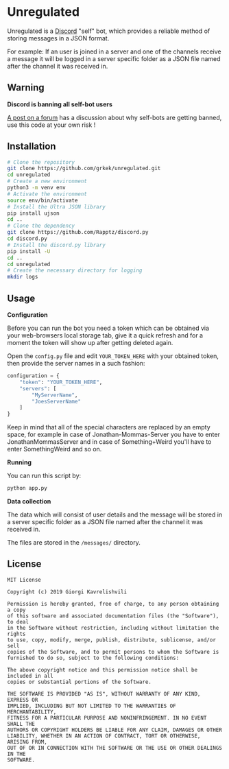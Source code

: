 # Unregulated

Unregulated is a [Discord](https://discordapp.com/) "self" bot, which provides a reliable method of storing messages in a JSON format.

For example: If an user is joined in a server and one of the channels receive a message it will be logged in a server specific folder as a JSON file named after the channel it was received in.

## Warning

**Discord is banning all self-bot users**

[A post on a forum](https://support.discordapp.com/hc/en-us/community/posts/360029279832-Bring-back-our-selfbots-) has a discussion about why self-bots are getting banned, use this code at your own risk !

## Installation

```bash
# Clone the repository
git clone https://github.com/grkek/unregulated.git
cd unregulated
# Create a new environment
python3 -m venv env
# Activate the environment
source env/bin/activate
# Install the Ultra JSON library
pip install ujson
cd ..
# Clone the dependency
git clone https://github.com/Rapptz/discord.py
cd discord.py
# Install the discord.py library
pip install -U
cd ..
cd unregulated
# Create the necessary directory for logging
mkdir logs
```

## Usage

**Configuration**

Before you can run the bot you need a token which can be obtained via your web-browsers local storage tab, give it a quick refresh and for a moment the token will show up after getting deleted again.

Open the `config.py` file and edit `YOUR_TOKEN_HERE` with your obtained token, then provide the server names in a such fashion:

```python
configuration = {
    "token": "YOUR_TOKEN_HERE",
    "servers": [
        "MyServerName",
        "JoesServerName"
    ]
}
```

Keep in mind that all of the special characters are replaced by an empty space, for example in case of Jonathan-Mommas-Server you have to enter JonathanMommasServer and in case of Something+Weird you'll have to enter SomethingWeird and so on.

**Running**

You can run this script by:

```bash
python app.py
```

**Data collection**

The data which will consist of user details and the message will be stored in a server specific folder as a JSON file named after the channel it was received in.

The files are stored in the `/messages/` directory.

## License

```
MIT License

Copyright (c) 2019 Giorgi Kavrelishvili

Permission is hereby granted, free of charge, to any person obtaining a copy
of this software and associated documentation files (the "Software"), to deal
in the Software without restriction, including without limitation the rights
to use, copy, modify, merge, publish, distribute, sublicense, and/or sell
copies of the Software, and to permit persons to whom the Software is
furnished to do so, subject to the following conditions:

The above copyright notice and this permission notice shall be included in all
copies or substantial portions of the Software.

THE SOFTWARE IS PROVIDED "AS IS", WITHOUT WARRANTY OF ANY KIND, EXPRESS OR
IMPLIED, INCLUDING BUT NOT LIMITED TO THE WARRANTIES OF MERCHANTABILITY,
FITNESS FOR A PARTICULAR PURPOSE AND NONINFRINGEMENT. IN NO EVENT SHALL THE
AUTHORS OR COPYRIGHT HOLDERS BE LIABLE FOR ANY CLAIM, DAMAGES OR OTHER
LIABILITY, WHETHER IN AN ACTION OF CONTRACT, TORT OR OTHERWISE, ARISING FROM,
OUT OF OR IN CONNECTION WITH THE SOFTWARE OR THE USE OR OTHER DEALINGS IN THE
SOFTWARE.
```
